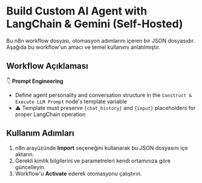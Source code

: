 # Build Custom AI Agent with LangChain & Gemini (Self-Hosted)

Bu n8n workflow dosyası, otomasyon adımlarını içeren bir JSON dosyasıdır.
Aşağıda bu workflow'un amacı ve temel kullanımı anlatılmıştır.

## Workflow Açıklaması
👇 **Prompt Engineering**
   - Define agent personality and conversation structure in the `Construct & Execute LLM Prompt` node's template variable  
   - ⚠️ Template must preserve `{chat_history}` and `{input}` placeholders for proper LangChain operation

## Kullanım Adımları
1. n8n arayüzünde **Import** seçeneğini kullanarak bu JSON dosyasını içe aktarın.
2. Gerekli kimlik bilgilerini ve parametreleri kendi ortamınıza göre güncelleyin.
3. Workflow'u **Activate** ederek otomasyonu çalıştırın.
